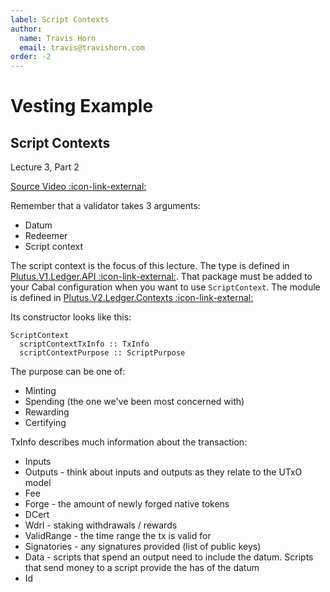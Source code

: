 ```yaml
---
label: Script Contexts
author:
  name: Travis Horn
  email: travis@travishorn.com
order: -2
---
```


# Vesting Example

## Script Contexts

Lecture 3, Part 2

[Source Video
:icon-link-external:](https://www.youtube.com/watch?v=B66xLrGXwmw&list=PLNEK_Ejlx3x2zxcfoVGARFExzOHwXFCCL&index=2)

Remember that a validator takes 3 arguments:

- Datum
- Redeemer
- Script context

The script context is the focus of this lecture. The type is defined in
[Plutus.V1.Ledger.API
:icon-link-external:](https://playground.plutus.iohkdev.io/doc/haddock/plutus-ledger-api/html/Plutus-V1-Ledger-Api.html#t:ScriptContext).
That package must be added to your Cabal configuration when you want to use
`ScriptContext`. The module is defined in [Plutus.V2.Ledger.Contexts
:icon-link-external:](https://playground.plutus.iohkdev.io/doc/haddock/plutus-ledger-api/html/Plutus-V2-Ledger-Contexts.html#t:ScriptContext)

Its constructor looks like this:

```
ScriptContext
  scriptContextTxInfo :: TxInfo
  scriptContextPurpose :: ScriptPurpose
```

The purpose can be one of:

- Minting
- Spending (the one we've been most concerned with)
- Rewarding
- Certifying

TxInfo describes much information about the transaction:

- Inputs
- Outputs - think about inputs and outputs as they relate to the UTxO model
- Fee
- Forge - the amount of newly forged native tokens
- DCert
- Wdrl - staking withdrawals / rewards
- ValidRange - the time range the tx is valid for
- Signatories - any signatures provided (list of public keys)
- Data - scripts that spend an output need to include the datum. Scripts that send money to a script provide the has of the datum
- Id
